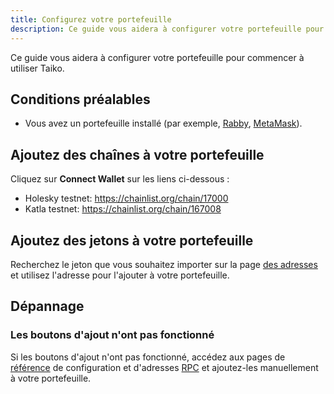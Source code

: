 ```yaml
---
title: Configurez votre portefeuille
description: Ce guide vous aidera à configurer votre portefeuille pour commencer à utiliser Taiko.
---
```

Ce guide vous aidera à configurer votre portefeuille pour commencer à utiliser Taiko.

## Conditions préalables

- Vous avez un portefeuille installé  (par exemple, [Rabby](https://rabby.io/), [MetaMask](https://metamask.io/)).

## Ajoutez des chaînes à votre portefeuille

Cliquez sur **Connect Wallet** sur les liens ci-dessous :

- Holesky testnet: https://chainlist.org/chain/17000
- Katla testnet: https://chainlist.org/chain/167008

## Ajoutez des jetons à votre portefeuille

Recherchez le jeton que vous souhaitez importer sur la page [des adresses](/network-reference/addresses) et utilisez l'adresse pour l'ajouter à votre portefeuille.

## Dépannage

### Les boutons d'ajout n'ont pas fonctionné

Si les boutons d'ajout n'ont pas fonctionné, accédez aux pages de [référence](/network-reference/addresses) de configuration et d'adresses [RPC](/network-reference/rpc-configuration) et ajoutez-les manuellement à votre portefeuille.
